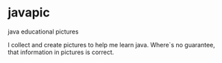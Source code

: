 # javapic
java educational pictures

I collect and create pictures to help me learn java.
Where`s no guarantee, that information in pictures is correct.
